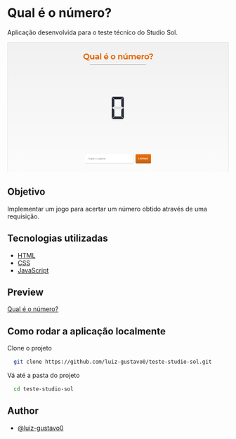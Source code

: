 # Qual é o número?

Aplicação desenvolvida para o teste técnico do Studio Sol.

![Imagem](img/game.png)

## Objetivo

Implementar um jogo para acertar um número obtido através de uma requisição.

## Tecnologias utilizadas

- [HTML](https://developer.mozilla.org/pt-BR/docs/Web/HTML)
- [CSS](https://developer.mozilla.org/pt-BR/docs/Web/CSS)
- [JavaScript](https://developer.mozilla.org/pt-BR/docs/Web/JavaScript)

## Preview

[Qual é o número?](https://luiz-gustavo0.github.io/teste-studio-sol/)

## Como rodar a aplicação localmente

Clone o projeto

```bash
  git clone https://github.com/luiz-gustavo0/teste-studio-sol.git
```

Vá até a pasta do projeto

```bash
  cd teste-studio-sol
```

## Author

- [@luiz-gustavo0](https://linkedin.com/in/luiz-gustavo0)

